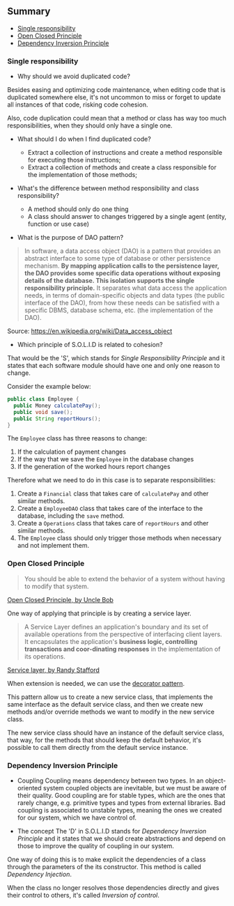 ## Summary

- [Single responsibility](#single-responsibility)
- [Open Closed Principle](#open-closed-principle)
- [Dependency Inversion Principle](#dependency-inversion-principle)

### Single responsibility

- Why should we avoid duplicated code?

Besides easing and optimizing code maintenance, when editing code that is duplicated somewhere else, it's not uncommon to miss or forget to update all instances of that code, risking code cohesion.

Also, code duplication could mean that a method or class has way too much responsibilities, when they should only have a single one.

- What should I do when I find duplicated code?
    - Extract a collection of instructions and create a method responsible for executing those instructions;
    - Extract a collection of methods and create a class responsible for the implementation of those methods;

- What's the difference between method responsibility and class responsibility?
    - A method should only do one thing
    - A class should answer to changes triggered by a single agent (entity, function or use case) 

- What is the purpose of DAO pattern?

> In software, a data access object (DAO) is a pattern that provides an abstract interface to some type of database or other persistence mechanism. **By mapping application calls to the persistence layer, the DAO provides some specific data operations without exposing details of the database. This isolation supports the single responsibility principle.** It separates what data access the application needs, in terms of domain-specific objects and data types (the public interface of the DAO), from how these needs can be satisfied with a specific DBMS, database schema, etc. (the implementation of the DAO).

Source: https://en.wikipedia.org/wiki/Data_access_object

- Which principle of S.O.L.I.D is related to cohesion?

That would be the 'S', which stands for _Single Responsibility Principle_ and it states that each software module should have one and only one reason to change.

Consider the example below:

```java
public class Employee {
  public Money calculatePay();
  public void save();
  public String reportHours();
}
```

The `Employee` class has three reasons to change:

1. If the calculation of payment changes
2. If the way that we save the `Employee` in the database changes
3. If the generation of the worked hours report changes

Therefore what we need to do in this case is to separate responsibilities:

1. Create a `Financial` class that takes care of `calculatePay` and other similar methods.
2. Create a `EmployeeDAO` class that takes care of the interface to the database, including the `save` method.
3. Create a `Operations` class that takes care of `reportHours` and other similar methods.
4. The `Employee` class should only trigger those methods when necessary and not implement them.

### Open Closed Principle

> You should be able to extend the behavior of a system without having to modify that system.

[Open Closed Principle, by Uncle Bob](https://blog.cleancoder.com/uncle-bob/2014/05/12/TheOpenClosedPrinciple.html)

One way of applying that principle is by creating a service layer.

> A Service Layer defines an application's boundary and its set of available operations from the perspective of interfacing client layers. It encapsulates the application's **business logic, controlling transactions and coor-dinating responses** in the implementation of its operations.

[Service layer, by Randy Stafford](https://martinfowler.com/eaaCatalog/serviceLayer.html)

When extension is needed, we can use the [decorator pattern](https://refactoring.guru/design-patterns/decorator).

This pattern allow us to create a new service class, that implements the same interface as the default service class, and then we create new methods and/or override methods we want to modify in the new service class.

The new service class should have an instance of the default service class, that way, for the methods that should keep the default behavior, it's possible to call them directly from the default service instance.

### Dependency Inversion Principle

- Coupling
Coupling means dependency between two types. In an object-oriented system coupled objects are inevitable, but we must be aware of their quality. Good coupling are for stable types, which are the ones that rarely change, e.g. primitive types and types from external libraries.
Bad coupling is associated to unstable types, meaning the ones we created for our system, which we have control of.

- The concept
The 'D' in S.O.L.I.D stands for _Dependency Inversion Principle_ and it states that we should create abstractions and depend on those to improve the quality of coupling in our system.

One way of doing this is to make explicit the dependencies of a class through the parameters of the its constructor. This method is called _Dependency Injection_. 

When the class no longer resolves those dependencies directly and gives their control to others, it's called _Inversion of control_.